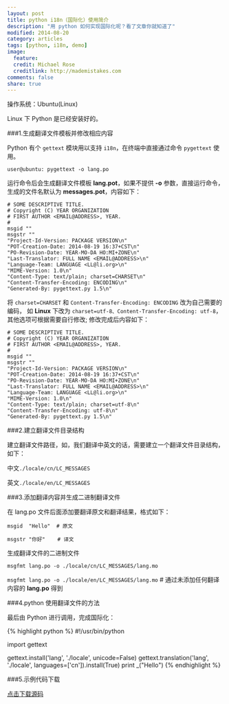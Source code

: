 ```yaml
---
layout: post
title: python i18n（国际化）使用简介
description: "用 python 如何实现国际化呢？看了文章你就知道了"
modified: 2014-08-20
category: articles
tags: [python, i18n, demo]
image:
  feature:
  credit: Michael Rose
  creditlink: http://mademistakes.com
comments: false
share: true
---
```


操作系统：Ubuntu(Linux)

Linux 下 Python 是已经安装好的。

###1.生成翻译文件模板并修改相应内容

Python 有个 `gettext` 模块用以支持 `i18n`，在终端中直接通过命令 `pygettext` 使用。

`user@ubuntu: pygettext -o lang.po`

运行命令后会生成翻译文件模板 **lang.pot**，如果不提供 **-o** 参数，直接运行命令，生成的文件名默认为 **messages.pot**，内容如下：

~~~
# SOME DESCRIPTIVE TITLE.
# Copyright (C) YEAR ORGANIZATION
# FIRST AUTHOR <EMAIL@ADDRESS>, YEAR.
#
msgid ""
msgstr ""
"Project-Id-Version: PACKAGE VERSION\n"
"POT-Creation-Date: 2014-08-19 16:37+CST\n"
"PO-Revision-Date: YEAR-MO-DA HO:MI+ZONE\n"
"Last-Translator: FULL NAME <EMAIL@ADDRESS>\n"
"Language-Team: LANGUAGE <LL@li.org>\n"
"MIME-Version: 1.0\n"
"Content-Type: text/plain; charset=CHARSET\n"
"Content-Transfer-Encoding: ENCODING\n"
"Generated-By: pygettext.py 1.5\n"
~~~

将 `charset=CHARSET` 和 `Content-Transfer-Encoding: ENCODING` 改为自己需要的编码，
如 **Linux** 下改为 `charset=utf-8、Content-Transfer-Encoding: utf-8`，其他选项可根据需要自行修改;
修改完成后内容如下：

~~~
# SOME DESCRIPTIVE TITLE.
# Copyright (C) YEAR ORGANIZATION
# FIRST AUTHOR <EMAIL@ADDRESS>, YEAR.
#
msgid ""
msgstr ""
"Project-Id-Version: PACKAGE VERSION\n"
"POT-Creation-Date: 2014-08-19 16:37+CST\n"
"PO-Revision-Date: YEAR-MO-DA HO:MI+ZONE\n"
"Last-Translator: FULL NAME <EMAIL@ADDRESS>\n"
"Language-Team: LANGUAGE <LL@li.org>\n"
"MIME-Version: 1.0\n"
"Content-Type: text/plain; charset=utf-8\n"
"Content-Transfer-Encoding: utf-8\n"
"Generated-By: pygettext.py 1.5\n"
~~~

###2.建立翻译文件目录结构

建立翻译文件路径，如，我们翻译中英文的话，需要建立一个翻译文件目录结构，如下：

中文`./locale/cn/LC_MESSAGES`

英文`./locale/en/LC_MESSAGES`

###3.添加翻译内容并生成二进制翻译文件

在 lang.po 文件后面添加要翻译原文和翻译结果，格式如下：

`msgid  "Hello"  # 原文`

`msgstr "你好"    # 译文`

生成翻译文件的二进制文件

`msgfmt lang.po -o ./locale/cn/LC_MESSAGES/lang.mo`

`msgfmt lang.po -o ./locale/en/LC_MESSAGES/lang.mo` # 通过未添加任何翻译内容的 **lang.po** 得到

###4.python 使用翻译文件的方法

最后由 Python 进行调用，完成国际化：

{% highlight python %}
#!/usr/bin/python
 
import gettext
 
gettext.install('lang', './locale', unicode=False)
gettext.translation('lang', './locale', languages=['cn']).install(True)
print _("Hello")
{% endhighlight %}

###5.示例代码下载

[点击下载源码](/download/python-i18n-demo.tar.gz)

